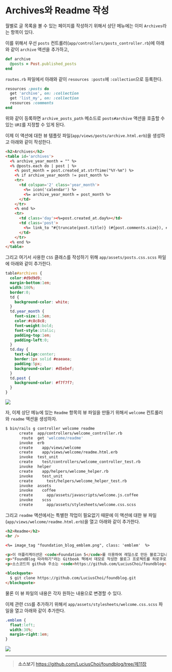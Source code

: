 # Archives와 Readme 작성

월별로 글 목록을 볼 수 있는 페이지를 작성하기 위해서 상단 메뉴에는 이미 `Archives`라는 항목이 있다.

이를 위해서 우선 `posts` 컨트롤러(`app/controllers/posts_controller.rb`)에 아래와 같이 `archive` 액션을 추가하고,

```ruby
def archive
  @posts = Post.published_posts
end
```

`routes.rb` 파일에서 아래와 같이 `resources :posts`에 `:collection`으로 등록한다.

```ruby
resources :posts do
  get 'archive', on: :collection
  get 'list_my', on: :collection
  resources :comments
end
```

위와 같이 등록하면 `archive_posts_path` 메소드로 `posts#archive` 액션을 호출할 수 있는 `URI`를 지정할 수 있게 된다.

이제 이 액션에 대한 뷰 템플릿 파일(`app/views/posts/archive.html.erb`)을 생성하고 아래와 같이 작성한다.

```html
<h2>Archives</h2>
<table id='archives'>
  <% archive_year_month = "" %>
  <% @posts.each do | post | %>
    <% post_month = post.created_at.strftime("%Y-%m") %>
    <% if archive_year_month != post_month %>
    <tr>
      <td colspan='2' class='year_month'>
        <%= icon('calendar') %>
        <%= archive_year_month = post_month %>
      </td>
    </tr>
    <% end %>
    <tr>
      <td class='day'><%=post.created_at.day%></td>
      <td class='post'>
        <%= link_to "#{truncate(post.title)} (#{post.comments.size}), #{post.user.email}".html_safe, posts_path(post) %>
      </td>
    </tr>
  <% end %>
</table>
```

그리고 여기서 사용한 `CSS` 클래스를 작성하기 위해 `app/assets/posts.css.scss` 파일에 아래와 같이 추가한다.

```css
table#archives {
  color:#d9d9d9;
  margin-bottom:1em;
  width:100%;
  border:0;
  td {
    background-color: white;
  }
  td.year_month {
    font-size:1.5em;
    color:#c8c8c8;
    font-weight:bold;
    font-style:italic;
    padding-top:1em;
    padding-left:0;
  }
  td.day {
    text-align:center;
    border:1px solid #eaeaea;
    padding:5px;
    background-color: #d5ebef;
  }
  td.post {
    background-color: #f7f7f7;
  }
}
```

![](http://i1373.photobucket.com/albums/ag392/rorlab/Photobucket%20Desktop%20-%20RORLAB/FoundBlog/2014-06-26_19-12-40_zpsfa97002a.png)

자, 이제 상단 메뉴에 있는 `Readme` 항목의 뷰 파일을 만들기 위해서 `welcome` 컨트롤러와 `readme` 액션을 생성하자.

```bash
$ bin/rails g controller welcome readme
      create  app/controllers/welcome_controller.rb
       route  get 'welcome/readme'
      invoke  erb
      create    app/views/welcome
      create    app/views/welcome/readme.html.erb
      invoke  test_unit
      create    test/controllers/welcome_controller_test.rb
      invoke  helper
      create    app/helpers/welcome_helper.rb
      invoke    test_unit
      create      test/helpers/welcome_helper_test.rb
      invoke  assets
      invoke    coffee
      create      app/assets/javascripts/welcome.js.coffee
      invoke    scss
      create      app/assets/stylesheets/welcome.css.scss
```

그리고 `readme` 액션에서는 특별한 작업이 필요없기 때문에 이 액션에 대한 뷰 파일(`app/views/welcome/readme.html.erb`)을 열고 아래와 같이 추가한다.

```html
<h2>Readme</h2>
<br />

<%= image_tag "foundation_blog_emblem.png", class: 'emblem'  %>

<p>이 어플리케이션은 <code>Foundation 5</code>를 이용하여 레일스로 만든 블로그입니다. </p>
<p>"FoundBlog 따라하기"라는 Gitbook 책에서 데모로 작성한 블로그 프로젝트를 허로쿠로 배포하여 책의 내용을 이해하는데 도움을 주고자 하였습니다.</p>
<p>소스코드의 github 주소는 <code>https://github.com/LuciusChoi/foundblog</code>이며, 소스코드를 크론하기 위해서는 아래와 같이 터미널에서 실행하면 됩니다. </p>

<blockquote>
  $ git clone https://github.com/LuciusChoi/foundblog.git
</blockquote>
```

물론 이 뷰 파일의 내용은 각자 원하는 내용으로 변경할 수 있다.

이제 관련 `CSS`를 추가하기 위해서 `app/assets/stylesheets/welcome.css.scss` 파일을 열고 아래와 같이 추가한다.

```css
.emblem {
  float:left;
  width:30%;
  margin-right:1em;
}
```

![](http://i1373.photobucket.com/albums/ag392/rorlab/Photobucket%20Desktop%20-%20RORLAB/FoundBlog/2014-06-26_19-16-58_zps96d40a36.png)


---

> **소스보기** https://github.com/LuciusChoi/foundblog/tree/제11장
